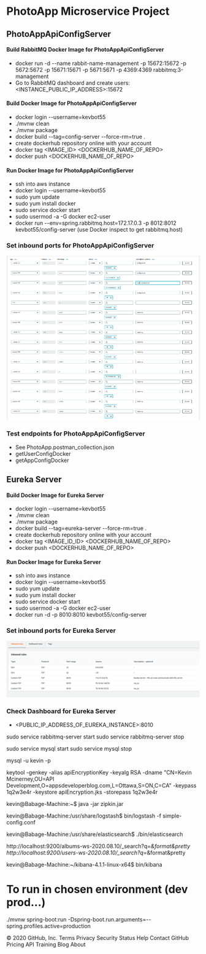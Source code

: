 # PhotoApp Microservice Project
  
## PhotoAppApiConfigServer


#### Build RabbitMQ Docker Image for PhotoAppApiConfigServer

  - docker run -d --name rabbit-name-management -p 15672:15672 -p 5672:5672 -p 15671:15671 -p 5671:5671 -p 4369:4369 rabbitmq:3-management
  - Go to RabbitMQ dashboard and create users: <INSTANCE_PUBLIC_IP_ADDRESS>:15672

#### Build Docker Image for PhotoAppApiConfigServer
  - docker login --username=kevbot55
  - ./mvnw clean
  - ./mvnw package
  - docker build --tag=config-server --force-rm=true .
  - create dockerhub repository online with your account
  - docker tag <IMAGE_ID> <DOCKERHUB_NAME_OF_REPO>
  - docker push <DOCKERHUB_NAME_OF_REPO>
  
#### Run Docker Image for PhotoAppApiConfigServer
  - ssh into aws instance
  - docker login --username=kevbot55
  - sudo yum update
  - sudo yum install docker 
  - sudo service docker start
  - sudo usermod -a -G docker ec2-user
  - docker run --env=spring.rabbitmq.host=172.17.0.3 -p 8012:8012 kevbot55/config-server  (use Docker inspect to get rabbitmq.host)
  
 ### Set inbound ports for PhotoAppApiConfigServer
 
  ![GitHub Logo](/images/config-inbound.png)
 
 ### Test endpoints for PhotoAppApiConfigServer
 
 - See PhotoApp.postman_collection.json
 - getUserConfigDocker
 - getAppConfigDocker
 
 
 ## Eureka Server

#### Build Docker Image for Eureka Server
  - docker login --username=kevbot55
  - ./mvnw clean
  - ./mvnw package
  - docker build --tag=eureka-server --force-rm=true .
  - create dockerhub repository online with your account
  - docker tag <IMAGE_ID_ID> <DOCKERHUB_NAME_OF_REPO>
  - docker push <DOCKERHUB_NAME_OF_REPO>
  
#### Run Docker Image for Eureka Server
  - ssh into aws instance
  - docker login --username=kevbot55
  - sudo yum update
  - sudo yum install docker 
  - sudo service docker start
  - sudo usermod -a -G docker ec2-user
  - docker run -d -p 8010:8010 kevbot55/config-server 
  
 ### Set inbound ports for Eureka Server
 
  ![GitHub Logo](/images/eureka-inbound.png)
 
 ### Check Dashboard for Eureka Server
   - <PUBLIC_IP_ADDRESS_OF_EUREKA_INSTANCE>:8010
    
    
 

  
sudo service rabbitmq-server start
sudo service rabbitmq-server stop

sudo service mysql start
sudo service mysql stop

mysql -u kevin -p

keytool -genkey -alias apiEncryptionKey -keyalg RSA -dname "CN=Kevin Mcinerney,OU=API Development,O=appsdeveloperblog.com,L=Ottawa,S=ON,C=CA" -keypass 1q2w3e4r -keystore apiEncryption.jks -storepass 1q2w3e4r


kevin@Babage-Machine:~$ java -jar zipkin.jar


kevin@Babage-Machine:/usr/share/logstash$ bin/logstash -f simple-config.conf 


kevin@Babage-Machine:/usr/share/elasticsearch$ ./bin/elasticsearch


http://localhost:9200/albums-ws-2020.08.10/_search?q=*&format&pretty
http://localhost:9200/users-ws-2020.08.10/_search?q=*&format&pretty

kevin@Babage-Machine:~/kibana-4.1.1-linux-x64$ bin/kibana



# To run in chosen environment (dev prod...)
./mvnw spring-boot:run -Dspring-boot.run.arguments=--spring.profiles.active=production






© 2020 GitHub, Inc.
Terms
Privacy
Security
Status
Help
Contact GitHub
Pricing
API
Training
Blog
About
